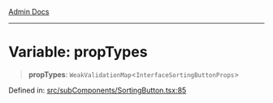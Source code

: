 [Admin Docs](/)

***

# Variable: propTypes

> **propTypes**: `WeakValidationMap`\<`InterfaceSortingButtonProps`\>

Defined in: [src/subComponents/SortingButton.tsx:85](https://github.com/PalisadoesFoundation/talawa-admin/blob/main/src/subComponents/SortingButton.tsx#L85)
